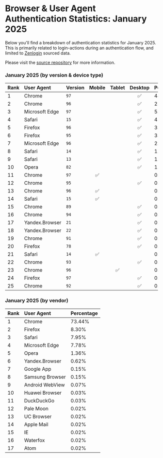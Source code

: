 # Browser & User Agent Authentication Statistics: January 2025

Below you'll find a breakdown of authentication statistics for
January 2025. This is primarily related to login-actions during an
authentication flow, and limited to <a href="https://zenlogin.co"/>Zenlogin</a>
sourced data.

Please visit the
<a href="https://github.com/zenlogin/browser-user-agent-authentication-statistics">source repository</a>
for more information.

### January 2025 (by version & device type)
| Rank | User Agent | Version | Mobile | Tablet | Desktop | Percentage |
| :--- | :--- | :--- | :---: | :---: | :---: | :--- |
| 1 | Chrome | `97` | | | ✅ | 44.58% |
| 2 | Chrome | `96` | | | ✅ | 23.52% |
| 3 | Microsoft Edge | `97` | | | ✅ | 5.16% |
| 4 | Safari | `15` | | | ✅ | 4.16% |
| 5 | Firefox | `96` | | | ✅ | 3.81% |
| 6 | Firefox | `95` | | | ✅ | 3.39% |
| 7 | Microsoft Edge | `96` | | | ✅ | 2.46% |
| 8 | Safari | `14` | | | ✅ | 1.46% |
| 9 | Safari | `13` | | | ✅ | 1.31% |
| 10 | Opera | `82` | | | ✅ | 1.23% |
| 11 | Chrome | `97` | ✅ | | | 0.80% |
| 12 | Chrome | `95` | | | ✅ | 0.77% |
| 13 | Chrome | `96` | ✅ | | | 0.60% |
| 14 | Safari | `15` | ✅ | | | 0.48% |
| 15 | Chrome | `89` | | | ✅ | 0.43% |
| 16 | Chrome | `94` | | | ✅ | 0.33% |
| 17 | Yandex.Browser | `21` | | | ✅ | 0.32% |
| 18 | Yandex.Browser | `22` | | | ✅ | 0.30% |
| 19 | Chrome | `91` | | | ✅ | 0.28% |
| 20 | Firefox | `78` | | | ✅ | 0.27% |
| 21 | Safari | `14` | ✅ | | | 0.25% |
| 22 | Chrome | `93` | | | ✅ | 0.23% |
| 23 | Chrome | `96` | | ✅ | | 0.22% |
| 24 | Firefox | `97` | | | ✅ | 0.17% |
| 25 | Chrome | `92` | | | ✅ | 0.15% |

### January 2025 (by vendor)
| Rank | User Agent | Percentage |
| :--- | :--- | :--- |
| 1 | Chrome | 73.44% |
| 2 | Firefox | 8.30% |
| 3 | Safari | 7.95% |
| 4 | Microsoft Edge | 7.78% |
| 5 | Opera | 1.36% |
| 6 | Yandex.Browser | 0.62% |
| 7 | Google App | 0.15% |
| 8 | Samsung Browser | 0.15% |
| 9 | Android WebView | 0.07% |
| 10 | Huawei Browser | 0.03% |
| 11 | DuckDuckGo | 0.03% |
| 12 | Pale Moon | 0.02% |
| 13 | UC Browser | 0.02% |
| 14 | Apple Mail | 0.02% |
| 15 | IE | 0.02% |
| 16 | Waterfox | 0.02% |
| 17 | Atom | 0.02% |
